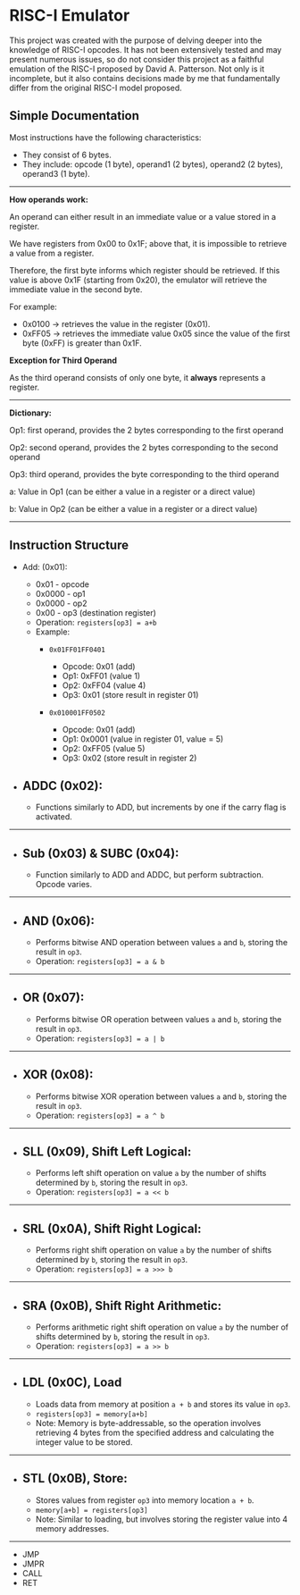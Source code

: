 # RISC-I Emulator

This project was created with the purpose of delving deeper into the knowledge of RISC-I opcodes. It has not been extensively tested and may present numerous issues, so do not consider this project as a faithful emulation of the RISC-I proposed by David A. Patterson. Not only is it incomplete, but it also contains decisions made by me that fundamentally differ from the original RISC-I model proposed.



## Simple Documentation

Most instructions have the following characteristics:

- They consist of 6 bytes.
- They include: opcode (1 byte), operand1 (2 bytes), operand2 (2 bytes), operand3 (1 byte).

---

**How operands work:**

An operand can either result in an immediate value or a value stored in a register.

We have registers from 0x00 to 0x1F; above that, it is impossible to retrieve a value from a register.

Therefore, the first byte informs which register should be retrieved. If this value is above 0x1F (starting from 0x20), the emulator will retrieve the immediate value in the second byte.

For example:

- 0x0100 -> retrieves the value in the register (0x01).
- 0xFF05 -> retrieves the immediate value 0x05 since the value of the first byte (0xFF) is greater than 0x1F.

**Exception for Third Operand**

As the third operand consists of only one byte, it **always** represents a register.

---

**Dictionary:**

Op1: first operand, provides the 2 bytes corresponding to the first operand

Op2: second operand, provides the 2 bytes corresponding to the second operand

Op3: third operand, provides the byte corresponding to the third operand
<br>

a: Value in Op1 (can be either a value in a register or a direct value)

b: Value in Op2 (can be either a value in a register or a direct value)

---

## Instruction Structure

 - Add: (0x01): 
     - 0x01 - opcode
     - 0x0000 - op1
     - 0x0000 - op2
     - 0x00 - op3 (destination register)
     - Operation: `registers[op3] = a+b`
     - Example:
        - `0x01FF01FF0401`
            - Opcode: 0x01 (add)
            - Op1: 0xFF01 (value 1)
            - Op2: 0xFF04 (value 4)
            - Op3: 0x01 (store result in register 01)
            
        - `0x010001FF0502`
            - Opcode: 0x01 (add)
            - Op1: 0x0001 (value in register 01, value = 5)
            - Op2: 0xFF05 (value 5)
            - Op3: 0x02 (store result in register 2)

- ADDC  (0x02):
  - 
  - Functions similarly to ADD, but increments by one if the carry flag is activated.
  
---
- Sub (0x03) & SUBC (0x04):
  - 
  - Function similarly to ADD and ADDC, but perform subtraction. Opcode varies.

---
- AND (0x06):
  - 
  - Performs bitwise AND operation between values `a` and `b`, storing the result in `op3`.
  - Operation: `registers[op3] = a & b`

---
- OR (0x07):
  - 
   - Performs bitwise OR operation between values `a` and `b`, storing the result in `op3`.
   - Operation: `registers[op3] = a | b`

---
- XOR (0x08):
  - 
   - Performs bitwise XOR operation between values `a` and `b`, storing the result in `op3`.
   - Operation: `registers[op3] = a ^ b`
   
---
- SLL (0x09), Shift Left Logical:
  - 
  - Performs left shift operation on value `a` by the number of shifts determined by `b`, storing the result in `op3`.
  - Operation: `registers[op3] = a << b`
 
---
- SRL (0x0A), Shift Right Logical:
  - 
  - Performs right shift operation on value `a` by the number of shifts determined by `b`, storing the result in `op3`.
  - Operation: `registers[op3] = a >>> b`
  
---
- SRA (0x0B), Shift Right Arithmetic:
  - 
   - Performs arithmetic right shift operation on value `a` by the number of shifts determined by `b`, storing the result in `op3`.
   - Operation: `registers[op3] = a >> b`
   
---
- LDL (0x0C), Load
  - 
  - Loads data from memory at position `a + b` and stores its value in `op3`.
  - `registers[op3] = memory[a+b]`
  - Note: Memory is byte-addressable, so the operation involves retrieving 4 bytes from the specified address and calculating the integer value to be stored.
  
---
- STL (0x0B), Store:
  - 
  - Stores values from register `op3` into memory location `a + b`.
  - `memory[a+b] = registers[op3]`
  - Note: Similar to loading, but involves storing the register value into 4 memory addresses.
  
---
- JMP
- JMPR
- CALL
- RET

